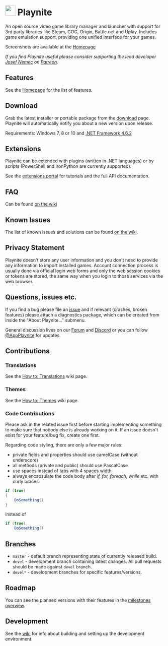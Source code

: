 
# <img src="https://github.com/JosefNemec/Playnite/raw/master/web/applogo.png" width="32">  Playnite
An open source video game library manager and launcher with support for 3rd party libraries like Steam, GOG, Origin, Battle.net and Uplay. Includes game emulation support, providing one unified interface for your games.

Screenshots are available at the [Homepage](http://playnite.link/)

*If you find Playnite useful please consider supporting the lead developer [Josef Nemec](https://github.com/JosefNemec) on [Patreon](https://www.patreon.com/playnite).*

Features
---------

See the [Homepage](http://playnite.link/) for the list of features.

Download
---------

Grab the latest installer or portable package from the [download](https://playnite.link/download.html) page. Playnite will automatically notify you about a new version upon release.

Requirements: Windows 7, 8 or 10 and [.NET Framework 4.6.2](https://www.microsoft.com/en-us/download/details.aspx?id=53344)

Extensions
---------
Playnite can be extended with plugins (written in .NET languages) or by scripts (PowerShell and IronPython are currently supported).

See the [extensions portal](https://playnite.link/docs/) for tutorials and the full API documentation.

FAQ
---------
Can be found [on the wiki](https://github.com/JosefNemec/Playnite/wiki/Frequently-Asked-Questions)

Known Issues
---------
The list of known issues and solutions can be found [on the wiki](https://github.com/JosefNemec/Playnite/wiki/Known-Issues).

Privacy Statement
---------
Playnite doesn't store any user information and you don't need to provide any information to import installed games. Account connection process is usually done via official login web forms and only the web session cookies or tokens are stored, the same way when you login to those services via the web browser.

Questions, issues etc.
---------
If you find a bug please file an [issue](https://github.com/JosefNemec/Playnite/issues) and if relevant (crashes, broken features) please attach a diagnostics package, which can be created from inside the "About Playnite..." submenu.

General discussion lives on our [Forum](https://playnite.link/forum) and [Discord](https://discord.gg/hSFvmN6) or you can follow [@AppPlaynite](https://twitter.com/AppPlaynite) for updates.

Contributions
---------
### Translations
See the [How to: Translations](https://github.com/JosefNemec/Playnite/wiki/How-to:-Translations) wiki page.

### Themes
See the [How to: Themes](https://github.com/JosefNemec/Playnite/wiki/How-to%3A-Themes) wiki page.

### Code Contributions
Please ask in the related issue first before starting implementing something to make sure that nobody else is already working on it. If an issue doesn't exist for your feature/bug fix, create one first.

Regarding code styling, there are only a few major rules:

- private fields and properties should use camelCase (without underscore)
- all methods (private and public) should use PascalCase
- use spaces instead of tabs with 4 spaces width
- always encapsulate the code body after *if, for, foreach, while* etc. with curly braces:

```csharp
if (true)
{
    DoSomething()
}
```

instead of

```csharp
if (true)
    DoSomething()
```

Branches
---------
* `master` - default branch representing state of currently released build.
* `devel` - development branch containing latest changes. All pull requests should be made against `devel` branch.
* `devel*` - development branches for specific features/versions.

Roadmap
---------

You can see the planned versions with their features in the [milestones overview](https://github.com/JosefNemec/Playnite/milestones).

Development
---------

See the [wiki](https://github.com/JosefNemec/Playnite/wiki/Building) for info about building and setting up the development environment.
